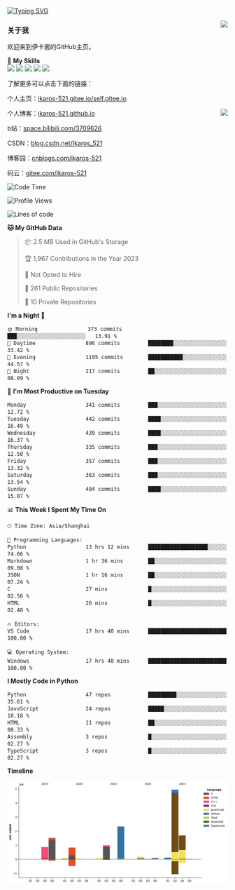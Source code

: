 [![Typing SVG](https://readme-typing-svg.herokuapp.com?size=25&duration=2500&color=8C43EA&vCenter=true&width=200&height=40&lines=Hi+Welcome+%F0%9F%91%8B%F0%9F%8F%BB;I'm+Love丶伊卡洛斯)](https://git.io/typing-svg)

<a href="#">
  <img align="right" src="https://github-readme-stats.vercel.app/api?username=Ikaros-521&count_private=true&show_icons=true&bg_color=15,f2f7fd,E0EAFC" />
</a>

### 关于我

欢迎来到伊卡酱的GitHub主页。

🌟 **My Skills**  
![](https://img.shields.io/badge/-C-A8B9CC?style=flat-square&logo=C&logoColor=fff)
![](https://img.shields.io/badge/-Python-3776AB?style=flat-square&logo=Python&logoColor=fff)
![](https://img.shields.io/badge/-JavaScript-F7DF1E?style=flat-square&logo=JavaScript&logoColor=fff)
![](https://img.shields.io/badge/-C++-00599C?style=flat-square&logo=Cpp&logoColor=fff)
![](https://img.shields.io/badge/-Linux-000000?style=flat-square&logo=Linux&logoColor=fff)

了解更多可以点击下面的链接：  

个人主页：[ikaros-521.gitee.io/self.gitee.io](https://ikaros-521.gitee.io/self.gitee.io/)  

<img align='right' src="https://github.com/Ikaros-521/Ikaros-521/assets/40910637/3a5e50bc-91dc-4aa5-b7a0-8b27ad1c2b33" height="432">

个人博客：[ikaros-521.github.io](https://ikaros-521.github.io/)  

b站：[space.bilibili.com/3709626](https://space.bilibili.com/3709626)  

CSDN：[blog.csdn.net/Ikaros_521](https://blog.csdn.net/Ikaros_521)  

博客园：[cnblogs.com/ikaros-521](https://www.cnblogs.com/ikaros-521)  

码云：[gitee.com/ikaros-521](https://gitee.com/ikaros-521)  


<!--START_SECTION:waka-->
![Code Time](http://img.shields.io/badge/Code%20Time-888%20hrs%205%20mins-blue)

![Profile Views](http://img.shields.io/badge/Profile%20Views-33-blue)

![Lines of code](https://img.shields.io/badge/From%20Hello%20World%20I%27ve%20Written-13.8%20million%20lines%20of%20code-blue)

**🐱 My GitHub Data** 

> 📦 2.5 MB Used in GitHub's Storage 
 > 
> 🏆 1,967 Contributions in the Year 2023
 > 
> 🚫 Not Opted to Hire
 > 
> 📜 261 Public Repositories 
 > 
> 🔑 10 Private Repositories 
 > 
**I'm a Night 🦉** 

```text
🌞 Morning                373 commits         ███░░░░░░░░░░░░░░░░░░░░░░   13.91 % 
🌆 Daytime                896 commits         ████████░░░░░░░░░░░░░░░░░   33.42 % 
🌃 Evening                1195 commits        ███████████░░░░░░░░░░░░░░   44.57 % 
🌙 Night                  217 commits         ██░░░░░░░░░░░░░░░░░░░░░░░   08.09 % 
```
📅 **I'm Most Productive on Tuesday** 

```text
Monday                   341 commits         ███░░░░░░░░░░░░░░░░░░░░░░   12.72 % 
Tuesday                  442 commits         ████░░░░░░░░░░░░░░░░░░░░░   16.49 % 
Wednesday                439 commits         ████░░░░░░░░░░░░░░░░░░░░░   16.37 % 
Thursday                 335 commits         ███░░░░░░░░░░░░░░░░░░░░░░   12.50 % 
Friday                   357 commits         ███░░░░░░░░░░░░░░░░░░░░░░   13.32 % 
Saturday                 363 commits         ███░░░░░░░░░░░░░░░░░░░░░░   13.54 % 
Sunday                   404 commits         ████░░░░░░░░░░░░░░░░░░░░░   15.07 % 
```


📊 **This Week I Spent My Time On** 

```text
🕑︎ Time Zone: Asia/Shanghai

💬 Programming Languages: 
Python                   13 hrs 12 mins      ███████████████████░░░░░░   74.66 % 
Markdown                 1 hr 36 mins        ██░░░░░░░░░░░░░░░░░░░░░░░   09.08 % 
JSON                     1 hr 16 mins        ██░░░░░░░░░░░░░░░░░░░░░░░   07.24 % 
C                        27 mins             █░░░░░░░░░░░░░░░░░░░░░░░░   02.56 % 
HTML                     26 mins             █░░░░░░░░░░░░░░░░░░░░░░░░   02.48 % 

🔥 Editors: 
VS Code                  17 hrs 40 mins      █████████████████████████   100.00 % 

💻 Operating System: 
Windows                  17 hrs 40 mins      █████████████████████████   100.00 % 
```

**I Mostly Code in Python** 

```text
Python                   47 repos            █████████░░░░░░░░░░░░░░░░   35.61 % 
JavaScript               24 repos            █████░░░░░░░░░░░░░░░░░░░░   18.18 % 
HTML                     11 repos            ██░░░░░░░░░░░░░░░░░░░░░░░   08.33 % 
Assembly                 3 repos             █░░░░░░░░░░░░░░░░░░░░░░░░   02.27 % 
TypeScript               3 repos             █░░░░░░░░░░░░░░░░░░░░░░░░   02.27 % 
```



**Timeline**

![Lines of Code chart](https://raw.githubusercontent.com/Ikaros-521/Ikaros-521/main/assets/bar_graph.png)


<!--END_SECTION:waka-->


<!--
**Ikaros-521/Ikaros-521** is a ✨ _special_ ✨ repository because its `README.md` (this file) appears on your GitHub profile.

Here are some ideas to get you started:

- 🔭 I’m currently working on ...
- 🌱 I’m currently learning ...
- 👯 I’m looking to collaborate on ...
- 🤔 I’m looking for help with ...
- 💬 Ask me about ...
- 📫 How to reach me: ...
- 😄 Pronouns: ...
- ⚡ Fun fact: ...
-->
